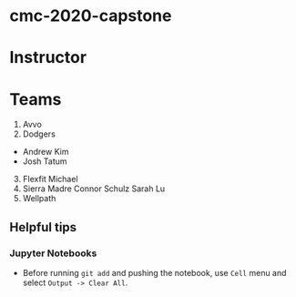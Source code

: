 # cmc-2020-capstone

# Instructor

# Teams
1. Avvo
2. Dodgers

* Andrew Kim
* Josh Tatum

3. Flexfit
  Michael
4. Sierra Madre
Connor Schulz
Sarah Lu
5. Wellpath

## Helpful tips

### Jupyter Notebooks

* Before running `git add` and pushing the notebook, use `Cell` menu and select `Output -> Clear All`.
